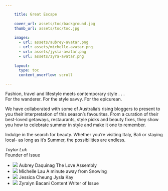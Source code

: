 ```yaml
---

    title: Great Escape
    
    cover_url: assets/toc/background.jpg
    thumb_url: assets/toc/toc.jpg
    
    images:
      - url: assets/aubrey-avatar.png
      - url: assets/michelle-avatar.png
      - url: assets/jysla-avatar.png
      - url: assets/zyra-avatar.png
    
    layout:
      type: toc
      content_overflow: scroll

---
```


Fashion, travel and lifestyle meets contemporary style . . .<br>
For the wanderer. For the style savvy. For the epicurean. 

We have collaborated with some of Australia’s rising bloggers to present to you their interpretation of this season’s favourites. From a curation of their best-loved getaways, restaurants, style picks and beauty fixes, they show you how to celebrate summer in style and make it one to remember.

Indulge in the search for beauty. Whether you’re visiting Italy, Bali or staying local- as long as it’s Summer, the possibilities are endless.

<p>
  <em>Taylor Luk</em></br>
  Founder of Issue
</p>

<ul class="contributors">
  <li>
    <img class="avatar" src="assets/aubrey-avatar.png" data-media-id="images:1">
    <span>Aubrey Daquinag</span>
    <span class="description">The Love Assembly</span>
  </li>
  <li>
    <img class="avatar" src="assets/michelle-avatar.png" data-media-id="images:2">
    <span>Michelle Lau</span>
    <span class="description">A minute away from Snowlng</span>
  </li>
  <li>
    <img class="avatar" src="assets/jysla-avatar.png" data-media-id="images:3">
    <span>Jessica Cheung</span>
    <span class="description">Jysla Kay</span>
  </li>
  <li>
    <img class="avatar" src="assets/zyra-avatar.png" data-media-id="images:4">
    <span>Zyralyn Bacani</span>
    <span class="description">Content Writer of Issue</span>
  </li>
</ul>
